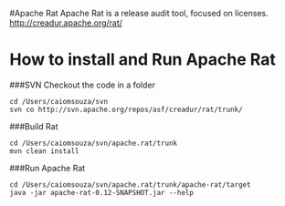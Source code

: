 #Apache Rat
Apache Rat is a release audit tool, focused on licenses.<BR>
http://creadur.apache.org/rat/<BR>

# How to install and Run Apache Rat

###SVN Checkout the code in a folder
```
cd /Users/caiomsouza/svn
svn co http://svn.apache.org/repos/asf/creadur/rat/trunk/
```

###Build Rat
```
cd /Users/caiomsouza/svn/apache.rat/trunk
mvn clean install
```

###Run Apache Rat
```
cd /Users/caiomsouza/svn/apache.rat/trunk/apache-rat/target
java -jar apache-rat-0.12-SNAPSHOT.jar --help
```

